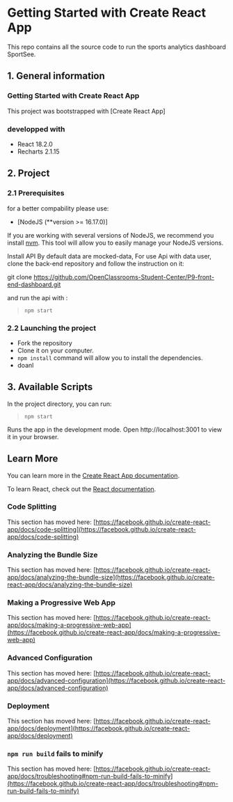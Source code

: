 # Getting Started with Create React App

This repo contains all the source code to run the sports analytics dashboard SportSee.

## 1. General information

### Getting Started with Create React App

This project was bootstrapped with [Create React App]

### developped with

- React 18.2.0
- Recharts 2.1.15

## 2. Project

### 2.1 Prerequisites

for a better compability please use:

- [NodeJS (**version >= 16.17.0)]

If you are working with several versions of NodeJS, we recommend you install [nvm](https://github.com/nvm-sh/nvm). This tool will allow you to easily manage your NodeJS versions.

 Install API
By default data are mocked-data, For use Api with data user, clone the back-end repository and follow the instruction on it:

git clone https://github.com/OpenClassrooms-Student-Center/P9-front-end-dashboard.git

and run the api with :
> `npm start`

### 2.2 Launching the project

- Fork the repository
- Clone it on your computer.
- `npm install` command will allow you to install the dependencies.
- doanl

## 3. Available Scripts

In the project directory, you can run:

> `npm start`

Runs the app in the development mode.
Open http://localhost:3001 to view it in your browser.



## Learn More

You can learn more in the [Create React App documentation](https://facebook.github.io/create-react-app/docs/getting-started).

To learn React, check out the [React documentation](https://reactjs.org/).

### Code Splitting

This section has moved here: [https://facebook.github.io/create-react-app/docs/code-splitting](https://facebook.github.io/create-react-app/docs/code-splitting)

### Analyzing the Bundle Size

This section has moved here: [https://facebook.github.io/create-react-app/docs/analyzing-the-bundle-size](https://facebook.github.io/create-react-app/docs/analyzing-the-bundle-size)

### Making a Progressive Web App

This section has moved here: [https://facebook.github.io/create-react-app/docs/making-a-progressive-web-app](https://facebook.github.io/create-react-app/docs/making-a-progressive-web-app)

### Advanced Configuration

This section has moved here: [https://facebook.github.io/create-react-app/docs/advanced-configuration](https://facebook.github.io/create-react-app/docs/advanced-configuration)

### Deployment

This section has moved here: [https://facebook.github.io/create-react-app/docs/deployment](https://facebook.github.io/create-react-app/docs/deployment)

### `npm run build` fails to minify

This section has moved here: [https://facebook.github.io/create-react-app/docs/troubleshooting#npm-run-build-fails-to-minify](https://facebook.github.io/create-react-app/docs/troubleshooting#npm-run-build-fails-to-minify)
